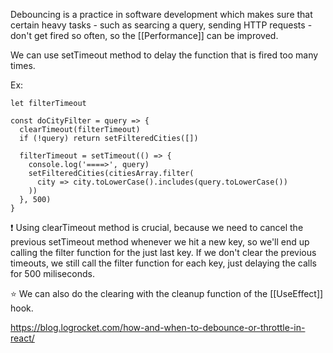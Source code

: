 Debouncing is a practice in software development which makes sure that certain heavy tasks - such as searcing a query, sending HTTP requests - don't get fired so often, so the [[Performance]] can be improved. 

We can use setTimeout method to delay the function that is fired too many times.

Ex:
``` JS
let filterTimeout

const doCityFilter = query => {
  clearTimeout(filterTimeout)
  if (!query) return setFilteredCities([])

  filterTimeout = setTimeout(() => {
    console.log('====>', query)
    setFilteredCities(citiesArray.filter(
      city => city.toLowerCase().includes(query.toLowerCase())
    ))
  }, 500)
}
```

❗️ Using clearTimeout method is crucial, because we need to cancel the previous setTimeout method whenever we hit a new key, so we'll end up calling the filter function for the just last key. If we don't clear the previous timeouts, we still call the filter function for each key, just delaying the calls for 500 miliseconds.

⭐️  We can also do the clearing with the cleanup function of the [[UseEffect]] hook.

https://blog.logrocket.com/how-and-when-to-debounce-or-throttle-in-react/